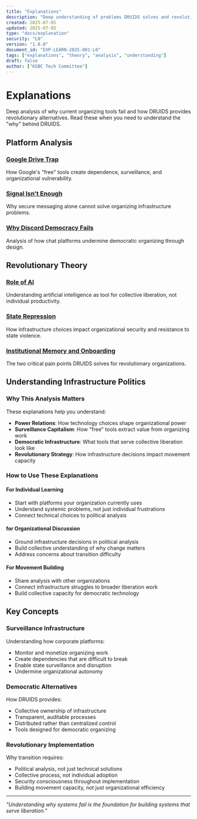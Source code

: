 ```yaml
---
title: "Explanations"
description: "Deep understanding of problems DRUIDS solves and revolutionary infrastructure theory"
created: 2025-07-05
updated: 2025-07-05
type: "docs/explanation"
security: "L0"
version: "1.0.0"
document_id: "EXP-LEARN-2025-001-L0"
tags: ["explanations", "theory", "analysis", "understanding"]
draft: false
author: ["KSBC Tech Committee"]
---
```


# Explanations

Deep analysis of why current organizing tools fail and how DRUIDS provides revolutionary alternatives. Read these when you need to understand the "why" behind DRUIDS.

## Platform Analysis

### [Google Drive Trap](./google-drive-trap.md)
How Google's "free" tools create dependence, surveillance, and organizational vulnerability.

### [Signal Isn't Enough](./signal-isnt-enough.md)
Why secure messaging alone cannot solve organizing infrastructure problems.

### [Why Discord Democracy Fails](./why-discord-democracy-fails.md)
Analysis of how chat platforms undermine democratic organizing through design.

## Revolutionary Theory

### [Role of AI](./role-of-ai.md)
Understanding artificial intelligence as tool for collective liberation, not individual productivity.

### [State Repression](./state-repression.md)
How infrastructure choices impact organizational security and resistance to state violence.

### [Institutional Memory and Onboarding](./institutional-memory-and-onboarding.md)
The two critical pain points DRUIDS solves for revolutionary organizations.

## Understanding Infrastructure Politics

### Why This Analysis Matters
These explanations help you understand:

- **Power Relations**: How technology choices shape organizational power
- **Surveillance Capitalism**: How "free" tools extract value from organizing work
- **Democratic Infrastructure**: What tools that serve collective liberation look like
- **Revolutionary Strategy**: How infrastructure decisions impact movement capacity

### How to Use These Explanations

#### For Individual Learning
- Start with platforms your organization currently uses
- Understand systemic problems, not just individual frustrations
- Connect technical choices to political analysis

#### for Organizational Discussion
- Ground infrastructure decisions in political analysis
- Build collective understanding of why change matters
- Address concerns about transition difficulty

#### For Movement Building
- Share analysis with other organizations
- Connect infrastructure struggles to broader liberation work
- Build collective capacity for democratic technology

## Key Concepts

### Surveillance Infrastructure
Understanding how corporate platforms:
- Monitor and monetize organizing work
- Create dependencies that are difficult to break
- Enable state surveillance and disruption
- Undermine organizational autonomy

### Democratic Alternatives
How DRUIDS provides:
- Collective ownership of infrastructure
- Transparent, auditable processes
- Distributed rather than centralized control
- Tools designed for democratic organizing

### Revolutionary Implementation
Why transition requires:
- Political analysis, not just technical solutions
- Collective process, not individual adoption
- Security consciousness throughout implementation
- Building movement capacity, not just organizational efficiency

---

*"Understanding why systems fail is the foundation for building systems that serve liberation."*